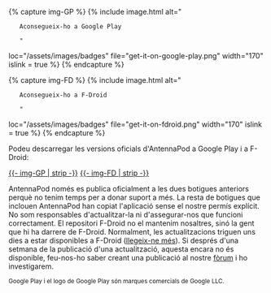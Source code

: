 {% capture img-GP %} {% include image.html alt="

       Aconsegueix-ho a Google Play

       "

loc="/assets/images/badges" file="get-it-on-google-play.png" width="170" islink = true %} {% endcapture %}

{% capture img-FD %} {% include image.html alt="

       Aconsegueix-ho a F-Droid

       "

loc="/assets/images/badges" file="get-it-on-fdroid.png" width="170" islink = true %} {% endcapture %}

Podeu descarregar les versions oficials d'AntennaPod a Google Play i a F-Droid:

<a href="https://play.google.com/store/apps/details?id=de.danoeh.antennapod" target="_blank">{{- img-GP | strip -}}</a> <a href="https://f-droid.org/packages/de.danoeh.antennapod" target="_blank">{{- img-FD | strip -}}</a>

AntennaPod només es publica oficialment a les dues botigues anteriors perquè no tenim temps per a donar suport a més. La resta de botigues que inclouen AntennaPod han copiat l'aplicació sense el nostre permís explícit. No som responsables d'actualitzar-la ni d'assegurar-nos que funcioni correctament. El repositori F-Droid no el mantenim nosaltres, sinó la gent que hi ha darrere de F-Droid. Normalment, les actualitzacions triguen uns dies a estar disponibles a F-Droid ([llegeix-ne més](/documentation/general/f-droid)). Si després d'una setmana de la publicació d'una actualització, aquesta encara no és disponible, feu-nos-ho saber creant una publicació al nostre [fòrum](https://forum.antennapod.org/) i ho investigarem.

<small>Google Play i el logo de Google Play són marques comercials de Google LLC.</small>
